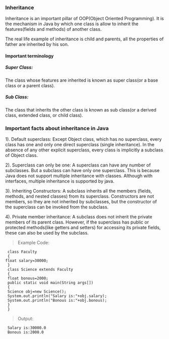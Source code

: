 ### Inheritance
Inheritance is an important pillar of OOP(Object Oriented Programming). It is the mechanism in Java by which one class is allow to inherit the features(fields and methods) of another class.

The real life example of inheritance is child and parents, all the properties of father are inherited by his son.

#### Important terminology
##### Super Class: 
The class whose features are inherited is known as super class(or a base class or a parent class).

##### Sub Class: 
The class that inherits the other class is known as sub class(or a derived class, extended class, or child class).

### Important facts about inheritance in Java

1). Default superclass: Except Object class, which has no superclass, every class has one and only one direct superclass (single inheritance). In the absence of any other explicit superclass, every class is implicitly a subclass of Object class.

2). Superclass can only be one: A superclass can have any number of subclasses. But a subclass can have only one superclass. This is because Java does not support multiple inheritance with classes. Although with interfaces, multiple inheritance is supported by java.

3). Inheriting Constructors: A subclass inherits all the members (fields, methods, and nested classes) from its superclass. Constructors are not members, so they are not inherited by subclasses, but the constructor of the superclass can be invoked from the subclass.

4). Private member inheritance: A subclass does not inherit the private members of its parent class. However, if the superclass has public or protected methods(like getters and setters) for accessing its private fields, these can also be used by the subclass.


>Example Code:

     class Faculty
     {  
    float salary=30000;  
     }  
     class Science extends Faculty
     { 
     float bonous=2000;
     public static void main(String args[])
     {
     Science obj=new Science(); 
     System.out.println("Salary is:"+obj.salary);  
     System.out.println("Bonous is:"+obj.bonous);  
     }  
     } 

>Output:
       
     Salary is:30000.0
     Bonous is:2000.0
